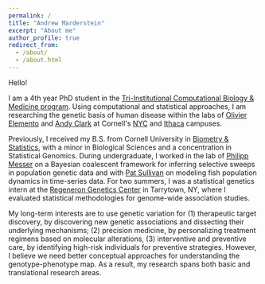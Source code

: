 ```yaml
---
permalink: /
title: "Andrew Marderstein"
excerpt: "About me"
author_profile: true
redirect_from: 
  - /about/
  - /about.html
---
```


Hello!

I am a 4th year PhD student in the [Tri-Institutional Computational Biology & Medicine program](https://compbio.triiprograms.org/). Using computational and statistical approaches, I am researching the genetic basis of human disease within the labs of [Olivier Elemento](https://elementolab.weill.cornell.edu/) and [Andy Clark](https://blogs.cornell.edu/andyclarklab/) at Cornell's [NYC](https://eipm.weill.cornell.edu/) and [Ithaca](https://cb.cornell.edu/) campuses.

Previously, I received my B.S. from Cornell University in [Biometry & Statistics](https://cals.cornell.edu/education/degrees-programs/biometry-statistics-major-and-minor), with a minor in Biological Sciences and a concentration in Statistical Genomics. During undergraduate, I worked in the lab of [Philipp Messer](https://messerlab.org/) on a Bayesian coalescent framework for inferring selective sweeps in population genetic data and with [Pat Sullivan](https://dnr.cals.cornell.edu/people/patrick-sullivan/) on modeling fish population dynamics in time-series data. For two summers, I was a statistical genetics intern at the [Regeneron Genetics Center](https://www.regeneron.com/genetics-center) in Tarrytown, NY, where I evaluated statistical methodologies for genome-wide association studies.

My long-term interests are to use genetic variation for (1) therapeutic target discovery, by discovering new genetic associations and dissecting their underlying mechanisms; (2) precision medicine, by personalizing treatment regimens based on molecular alterations, (3) interventive and preventive care, by identifying high-risk individuals for preventive strategies. However, I believe we need better conceptual approaches for understanding the genotype-phenotype map. As a result, my research spans both basic and translational research areas.
